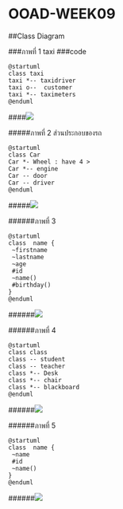 # OOAD-WEEK09
##Class Diagram

###ภาพที่ 1 taxi 
###code
  ```
  @startuml
  class taxi
  taxi *-- taxidriver 
  taxi o--  customer
  taxi *-- taximeters
  @enduml
  ```
####![](http://www.plantuml.com/plantuml/img/SoWkIImgAStDuKhEIImkLYX9hCZauWAH2bgwkc1kIb5cMMgH0aGm7oYea5nQN9AVcrg4gYutjIIrg9YBYyiXDIy5Q280)

#####ภาพที่ 2 ส่วนประกอบของรถ
```
@startuml
class Car
Car *- Wheel : have 4 >
Car *-- engine
Car -- door
Car -- driver
@enduml
```
#####![](http://www.plantuml.com/plantuml/img/SoWkIImgAStDuKhEIImkLd1EBEBYuWAI2bgw2k4PgQav2bOA6ObbgGec2dPGSLs5rBpqpBnKC1V8IydFBuApYpBBKeku75BpKe260W00)

######ภาพที่ 3
```
@startuml
class  name {
 ~firstname
 ~lastname
 ~age
 #id
 ~name()
 #birthday()
}
@enduml
```
######![](http://www.plantuml.com/plantuml/img/SoWkIImgAStDuKhEIImkLb38IynDLQZcKgXBoomgBW7nW6oW58oPc0uabJDJW4oGY8Oca9UKMLIIaP9O2UJKSZcavgK0pGC0)

######ภาพที่ 4  
```
@startuml
class class
class -- student
class -- teacher
class *-- Desk 
class *-- chair
class *-- blackboard
@enduml 
```

######![](http://www.plantuml.com/plantuml/img/SoWkIImgAStDuKhEIImkLW2JN5nGdgwkGd59QKfgNWb2e2GrCJaZjGYcH0iev99QdAs0n4_EICmiGk8dvIGcPoVb9nQbS74vfEQb0Aq30000)

######ภาพที่ 5 
```
@startuml
class  name {
 ~name
 #id
 ~name()
}
@enduml
```
######![](http://www.plantuml.com/plantuml/img/SoWkIImgAStDuU9ApaaiBbPGo4lCJLMevbAe0p6u59GpKw1i3KqkhbekBeVKl1IWUW00)

